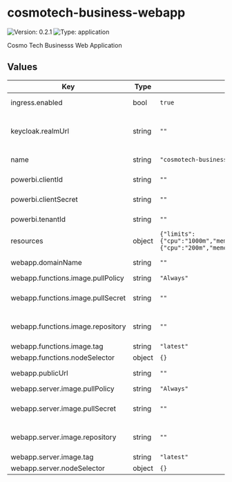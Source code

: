# cosmotech-business-webapp

![Version: 0.2.1](https://img.shields.io/badge/Version-0.2.1-informational?style=flat-square) ![Type: application](https://img.shields.io/badge/Type-application-informational?style=flat-square)

Cosmo Tech Businesss Web Application

## Values

| Key | Type | Default | Description |
|-----|------|---------|-------------|
| ingress.enabled | bool | `true` | whether to deploy the ingress for the webapp server and functions |
| keycloak.realmUrl | string | `""` | URL of the keycloak realm that authenticates the users of the webapp. Required to validate user tokens in the webapp functions. (e.g. https://mytenant.cosmotech.com/keycloak/realms/myrealm) |
| name | string | `"cosmotech-business-webapp"` | prefix of the deployments, ingress and services that will be created |
| powerbi.clientId | string | `""` | client id of the app registration that delivers PowerBI tokens for the GetEmbedInfo function |
| powerbi.clientSecret | string | `""` | client secret of the app registration that delivers PowerBI tokens for the GetEmbedInfo function |
| powerbi.tenantId | string | `""` | tenant id of the app registration that delivers PowerBI tokens for the GetEmbedInfo function |
| resources | object | `{"limits":{"cpu":"1000m","memory":"256Mi"},"requests":{"cpu":"200m","memory":"128Mi"}}` | resource limits for the webapp server pod |
| webapp.domainName | string | `""` | domain name to use to host the webapp server (e.g. mytenant.cosmotech.com) |
| webapp.functions.image.pullPolicy | string | `"Always"` | [policy](https://kubernetes.io/docs/concepts/containers/images/#updating-images) to pull the image |
| webapp.functions.image.pullSecret | string | `""` | name of the secret containing registry credentials to pull private images (e.g. cosmotech-business-webapp-brewery-registry) |
| webapp.functions.image.repository | string | `""` | container image to use for webapp functions (e.g. ghcr.io/cosmo-tech/azure-sample-webapp/webapp-functions) |
| webapp.functions.image.tag | string | `"latest"` | container image tag |
| webapp.functions.nodeSelector | object | `{}` | node selector for webapp functions deployment |
| webapp.publicUrl | string | `""` | URL path to use as root of the webapp (e.g. /cosmotech-webapp/brewery) |
| webapp.server.image.pullPolicy | string | `"Always"` | [policy](https://kubernetes.io/docs/concepts/containers/images/#updating-images) to pull the image |
| webapp.server.image.pullSecret | string | `""` | name of the secret containing registry credentials to pull private images (e.g. cosmotech-business-webapp-brewery-registry) |
| webapp.server.image.repository | string | `""` | container image to use as webapp server (e.g. ghcr.io/cosmo-tech/azure-sample-webapp/webapp-server) |
| webapp.server.image.tag | string | `"latest"` | container image tag |
| webapp.server.nodeSelector | object | `{}` | node selector for webapp server deployment |
